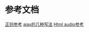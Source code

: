 # 参考文档
[正则参考](http://book.jirengu.com/fe/%E5%89%8D%E7%AB%AF%E5%9F%BA%E7%A1%80/Javascript/%E6%AD%A3%E5%88%99%E5%9F%BA%E6%9C%AC%E8%AF%AD%E6%B3%95.html)
[ajax的几种写法](https://www.sojson.com/blog/170.html)
[Html audio参考](https://xiedaimala.com/tasks/e062b939-5a41-4efd-b48e-16d74255d878/#/text_tutorial/3bb3afcb-afcf-42b6-a315-f932a95a53f8)
